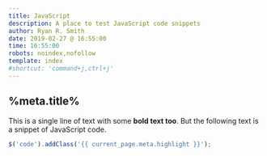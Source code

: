 ```yaml
---
title: JavaScript
description: A place to test JavaScript code snippets
author: Ryan R. Smith
date: 2019-02-27 @ 16:55:00
time: 16:55:00
robots: noindex,nofollow
template: index
#shortcut: 'command+j,ctrl+j'
---
```


## %meta.title%
This is a single line of text with some **bold text too**. But the following text is a snippet of JavaScript code.

```js
$('code').addClass('{{ current_page.meta.highlight }}');
```
